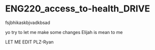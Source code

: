 # ENG220_access_to-health_DRIVE
fsjbhikaskbjvadkbsad


yo try to let me make some changes
Elijah is mean to me


LET ME EDIT PLZ-Ryan
